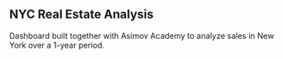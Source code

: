 ## NYC Real Estate Analysis

Dashboard built together with Asimov Academy to analyze sales in New York over a 1-year period.
